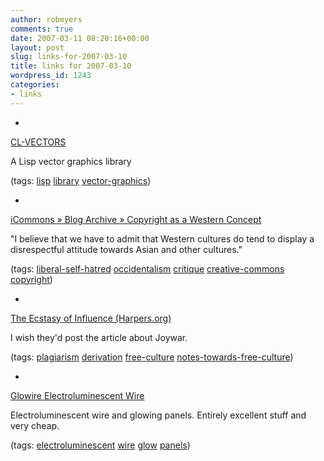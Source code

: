 ```yaml
---
author: robmyers
comments: true
date: 2007-03-11 08:20:16+00:00
layout: post
slug: links-for-2007-03-10
title: links for 2007-03-10
wordpress_id: 1243
categories:
- links
---
```


  

  *   


[CL-VECTORS](http://projects.tuxee.net/cl-vectors/)

  


A Lisp vector graphics library

  


(tags: [lisp](http://del.icio.us/robmyers/lisp) [library](http://del.icio.us/robmyers/library) [vector-graphics](http://del.icio.us/robmyers/vector-graphics))

  

  

  *   


[iCommons » Blog Archive » Copyright as a Western Concept](http://icommons.org/2007/03/07/copyright-as-a-western-concept/)

  


"I believe that we have to admit that Western cultures do tend to display a disrespectful attitude towards Asian and other cultures."

  


(tags: [liberal-self-hatred](http://del.icio.us/robmyers/liberal-self-hatred) [occidentalism](http://del.icio.us/robmyers/occidentalism) [critique](http://del.icio.us/robmyers/critique) [creative-commons](http://del.icio.us/robmyers/creative-commons) [copyright](http://del.icio.us/robmyers/copyright))

  

  

  *   


[The Ecstasy of Influence (Harpers.org)](http://harpers.org/TheEcstasyOfInfluence.html)

  


I wish they'd post the article about Joywar.

  


(tags: [plagiarism](http://del.icio.us/robmyers/plagiarism) [derivation](http://del.icio.us/robmyers/derivation) [free-culture](http://del.icio.us/robmyers/free-culture) [notes-towards-free-culture](http://del.icio.us/robmyers/notes-towards-free-culture))

  

  

  *   


[Glowire Electroluminescent Wire](http://www.glowire.com/)

  


Electroluminescent wire and glowing panels. Entirely excellent stuff and very cheap.

  


(tags: [electroluminescent](http://del.icio.us/robmyers/electroluminescent) [wire](http://del.icio.us/robmyers/wire) [glow](http://del.icio.us/robmyers/glow) [panels](http://del.icio.us/robmyers/panels))

  

  
  


